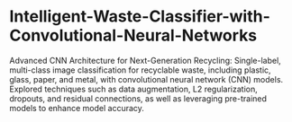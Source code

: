 # Intelligent-Waste-Classifier-with-Convolutional-Neural-Networks
Advanced CNN Architecture for Next-Generation Recycling: Single-label, multi-class image classification for recyclable waste, including plastic, glass, paper, and metal, with convolutional neural network (CNN) models. Explored techniques such as data augmentation, L2 regularization, dropouts, and residual connections, as well as leveraging pre-trained models to enhance model accuracy.
